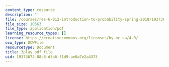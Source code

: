 ```yaml
---
content_type: resource
description: ''
file: /courses/res-6-012-introduction-to-probability-spring-2018/1937367208c8d3b6f1d9ae0a7e2a4373_MlsVWPWIxHI.pdf
file_size: 10563
file_type: application/pdf
learning_resource_types: []
license: https://creativecommons.org/licenses/by-nc-sa/4.0/
ocw_type: OCWFile
resourcetype: Document
title: 3play pdf file
uid: 19373672-08c8-d3b6-f1d9-ae0a7e2a4373
---
```

